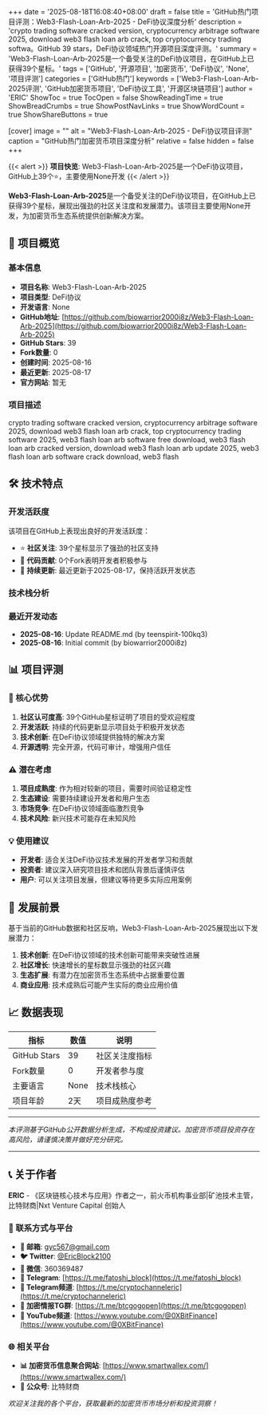 +++
date = '2025-08-18T16:08:40+08:00'
draft = false
title = 'GitHub热门项目评测：Web3-Flash-Loan-Arb-2025 - DeFi协议深度分析'
description = 'crypto trading software cracked version, cryptocurrency arbitrage software 2025, download web3 flash loan arb crack, top cryptocurrency trading softwa。GitHub 39 stars，DeFi协议领域热门开源项目深度评测。'
summary = 'Web3-Flash-Loan-Arb-2025是一个备受关注的DeFi协议项目，在GitHub上已获得39个星标。'
tags = ['GitHub', '开源项目', '加密货币', 'DeFi协议', 'None', '项目评测']
categories = ['GitHub热门']
keywords = ['Web3-Flash-Loan-Arb-2025评测', 'GitHub加密货币项目', 'DeFi协议工具', '开源区块链项目']
author = 'ERIC'
ShowToc = true
TocOpen = false
ShowReadingTime = true
ShowBreadCrumbs = true
ShowPostNavLinks = true
ShowWordCount = true
ShowShareButtons = true

[cover]
image = ""
alt = "Web3-Flash-Loan-Arb-2025 - DeFi协议项目评测"
caption = "GitHub热门加密货币项目深度分析"
relative = false
hidden = false
+++

{{< alert >}}
**项目快览**: Web3-Flash-Loan-Arb-2025是一个DeFi协议项目，GitHub上39个⭐，主要使用None开发
{{< /alert >}}

**Web3-Flash-Loan-Arb-2025**是一个备受关注的DeFi协议项目，在GitHub上已获得39个星标，展现出强劲的社区关注度和发展潜力。该项目主要使用None开发，为加密货币生态系统提供创新解决方案。

## 🎯 项目概览

### 基本信息
- **项目名称**: Web3-Flash-Loan-Arb-2025
- **项目类型**: DeFi协议
- **开发语言**: None
- **GitHub地址**: [https://github.com/biowarrior2000i8z/Web3-Flash-Loan-Arb-2025](https://github.com/biowarrior2000i8z/Web3-Flash-Loan-Arb-2025)
- **GitHub Stars**: 39
- **Fork数量**: 0
- **创建时间**: 2025-08-16
- **最近更新**: 2025-08-17
- **官方网站**: 暂无

### 项目描述
crypto trading software cracked version, cryptocurrency arbitrage software 2025, download web3 flash loan arb crack, top cryptocurrency trading software 2025, web3 flash loan arb software free download, web3 flash loan arb cracked version, download web3 flash loan arb update 2025, web3 flash loan arb software crack download, web3 flash

## 🛠️ 技术特点

### 开发活跃度
该项目在GitHub上表现出良好的开发活跃度：
- ⭐ **社区关注**: 39个星标显示了强劲的社区支持
- 🔄 **代码贡献**: 0个Fork表明开发者积极参与
- 📅 **持续更新**: 最近更新于2025-08-17，保持活跃开发状态

### 技术栈分析

### 最近开发动态
- **2025-08-16**: Update README.md (by teenspirit-100kq3)
- **2025-08-16**: Initial commit (by biowarrior2000i8z)


## 📊 项目评测

### 🎯 核心优势
1. **社区认可度高**: 39个GitHub星标证明了项目的受欢迎程度
2. **开发活跃**: 持续的代码更新显示项目处于积极开发状态
3. **技术创新**: 在DeFi协议领域提供独特的解决方案
4. **开源透明**: 完全开源，代码可审计，增强用户信任

### ⚠️ 潜在考虑
1. **项目成熟度**: 作为相对较新的项目，需要时间验证稳定性
2. **生态建设**: 需要持续建设开发者和用户生态
3. **市场竞争**: 在DeFi协议领域面临激烈竞争
4. **技术风险**: 新兴技术可能存在未知风险

### 💡 使用建议
- **开发者**: 适合关注DeFi协议技术发展的开发者学习和贡献
- **投资者**: 建议深入研究项目技术和团队背景后谨慎评估
- **用户**: 可以关注项目发展，但建议等待更多实际应用案例

## 🔮 发展前景

基于当前的GitHub数据和社区反响，Web3-Flash-Loan-Arb-2025展现出以下发展潜力：

1. **技术创新**: 在DeFi协议领域的技术创新可能带来突破性进展
2. **社区增长**: 快速增长的星标数显示强劲的社区兴趣
3. **生态扩展**: 有潜力在加密货币生态系统中占据重要位置
4. **商业应用**: 技术成熟后可能产生实际的商业应用价值

## 📈 数据表现

| 指标 | 数值 | 说明 |
|------|------|------|
| GitHub Stars | 39 | 社区关注度指标 |
| Fork数量 | 0 | 开发者参与度 |
| 主要语言 | None | 技术栈核心 |
| 项目年龄 | 2天 | 项目成熟度参考 |

---

*本评测基于GitHub公开数据分析生成，不构成投资建议。加密货币项目投资存在高风险，请谨慎决策并做好充分研究。*

---

## 📞 关于作者

**ERIC** - 《区块链核心技术与应用》作者之一，前火币机构事业部|矿池技术主管，比特财商|Nxt Venture Capital 创始人

### 🔗 联系方式与平台

- **📧 邮箱**: [gyc567@gmail.com](mailto:gyc567@gmail.com)
- **🐦 Twitter**: [@EricBlock2100](https://twitter.com/EricBlock2100)
- **💬 微信**: 360369487
- **📱 Telegram**: [https://t.me/fatoshi_block](https://t.me/fatoshi_block)
- **📢 Telegram频道**: [https://t.me/cryptochanneleric](https://t.me/cryptochanneleric)
- **👥 加密情报TG群**: [https://t.me/btcgogopen](https://t.me/btcgogopen)
- **🎥 YouTube频道**: [https://www.youtube.com/@0XBitFinance](https://www.youtube.com/@0XBitFinance)

### 🌐 相关平台

- **📊 加密货币信息聚合网站**: [https://www.smartwallex.com/](https://www.smartwallex.com/)
- **📖 公众号**: 比特财商

*欢迎关注我的各个平台，获取最新的加密货币市场分析和投资洞察！*
